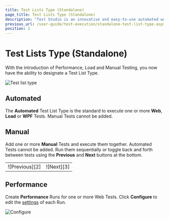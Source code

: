 ```yaml
---
title: Test Lists Type (Standalone)
page_title: Test Lists Type (Standalone)
description: "Test Studio is an innovative and easy-to-use automated web, WPF and load testing solution. Test Studio tests support essential technologies like ASP.NET AJAX, Silverlight, PHP and MVC. HTML5, Testing framework, functional testing, performance testing, load testing, exploratory testing, manual testing."
previous_url: /user-guide/test-execution/standalone-test-list-type.aspx, /user-guide/test-execution/standalone-test-list-type
position: 1
---
```

# Test Lists Type (Standalone) #

With the introduction of Performance, Load and Manual Testing, you now have the ability to designate a Test List Type.

![Test list type][1]

## Automated ##

The **Automated** Test List Type is the standard to execute one or more **Web**, **Load** or **WPF** Tests. Manual Tests cannot be added.

## Manual ##

Add one or more **Manual** Tests and execute them together. Automated Tests cannot be added. Run them sequentially or toggle back and forth between tests using the **Previous** and **Next** buttons at the bottom.

<table id="no-table">
	<tr>
		<td>![Previous][2]</td>
		<td>![Next][3]</td>
	</tr>
<table>

## Performance ##

Create **Performance** Runs for one or more Web Tests. Click **Configure** to edit the <a href="/features/testing-types/performance-testing/gather-perfomance-data" target="_blank">settings</a> of each Run.

![Configure][4]

[1]: /img/getting-started/test-execution/test-lists-type-standalone/fig1.png
[2]: /img/getting-started/test-execution/test-lists-type-standalone/fig2.png
[3]: /img/getting-started/test-execution/test-lists-type-standalone/fig3.png
[4]: /img/getting-started/test-execution/test-lists-type-standalone/fig4.png

